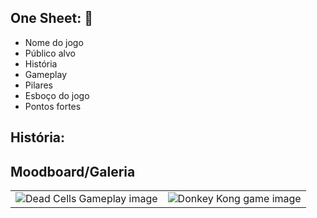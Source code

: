 <h2>One Sheet: 🏢</h2>
<ul>
  <li>Nome do jogo
  <li>Público alvo
  <li>História
  <li>Gameplay
  <li>Pilares
  <li>Esboço do jogo
  <li>Pontos fortes
</ul>

<h2>História:</h2>

<h2>Moodboard/Galeria</h2>
<table width="100%">

  <tr>
    <td>
      <img src="https://cdn.cloudflare.steamstatic.com/steam/apps/588650/ss_ac28000ade40cc2fe5c128f32ac98ba33c008a7a.1920x1080.jpg?t=1678188017" alt="Dead Cells Gameplay image">
    </td>
    <td>
      <img src="https://th.bing.com/th/id/R.dc6d4024aa7a63fbbe878ac659c378a7?rik=%2boVReLlQGoOA%2bg&riu=http%3a%2f%2fwww.8-bitcentral.com%2fimages%2freviews%2fnes%2fdkPaulineNesScreen.jpg&ehk=T7lNFoSBEmOMszJEhPyFTq0RVxqA95SNy2AGiMxU01A%3d&risl=&pid=ImgRaw&r=0" alt="Donkey Kong game image" >
    </td>
  </tr>
</table>